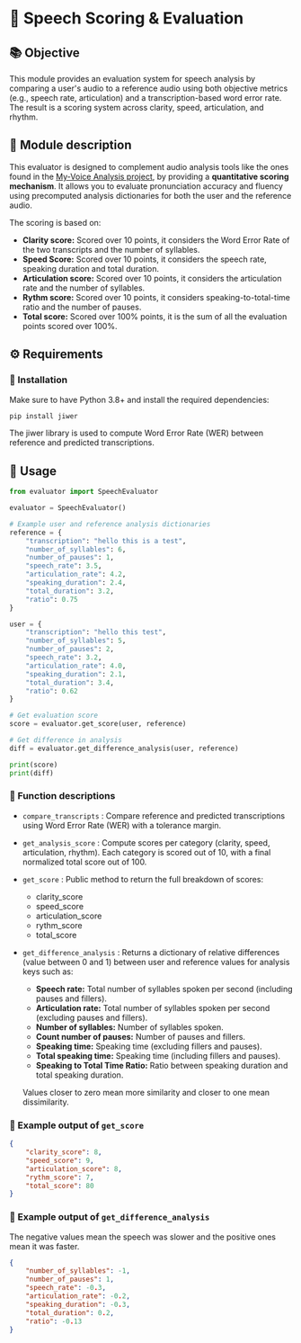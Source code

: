 # 📁 Speech Scoring & Evaluation

## 📚 Objective

This module provides an evaluation system for speech analysis by comparing a user's audio to a reference audio using both objective metrics (e.g., speech rate, articulation) and a transcription-based word error rate. The result is a scoring system across clarity, speed, articulation, and rhythm.

## 📂 Module description

This evaluator is designed to complement audio analysis tools like the ones found in the [My-Voice Analysis project](https://github.com/Shahabks/my-voice-analysis), by providing a **quantitative scoring mechanism**. It allows you to evaluate pronunciation accuracy and fluency using precomputed analysis dictionaries for both the user and the reference audio.

The scoring is based on:
- **Clarity score:** Scored over 10 points, it considers the Word Error Rate of the two transcripts and the number of syllables. 
- **Speed Score:** Scored over 10 points, it considers the speech rate, speaking duration and total duration.
- **Articulation score:** Scored over 10 points, it considers the articulation rate and the number of syllables.
- **Rythm score:** Scored over 10 points, it considers speaking-to-total-time ratio and the number of pauses.
- **Total score:** Scored over 100% points, it is the sum of all the evaluation points scored over 100%.

## ⚙️ Requirements

### 🔧 Installation

Make sure to have Python 3.8+ and install the required dependencies:

```bash
pip install jiwer
```

The jiwer library is used to compute Word Error Rate (WER) between reference and predicted transcriptions.


## 🚀 Usage
```python
from evaluator import SpeechEvaluator

evaluator = SpeechEvaluator()

# Example user and reference analysis dictionaries
reference = {
    "transcription": "hello this is a test",
    "number_of_syllables": 6,
    "number_of_pauses": 1,
    "speech_rate": 3.5,
    "articulation_rate": 4.2,
    "speaking_duration": 2.4,
    "total_duration": 3.2,
    "ratio": 0.75
}

user = {
    "transcription": "hello this test",
    "number_of_syllables": 5,
    "number_of_pauses": 2,
    "speech_rate": 3.2,
    "articulation_rate": 4.0,
    "speaking_duration": 2.1,
    "total_duration": 3.4,
    "ratio": 0.62
}

# Get evaluation score
score = evaluator.get_score(user, reference)

# Get difference in analysis
diff = evaluator.get_difference_analysis(user, reference)

print(score)
print(diff)
```

### 🧮 Function descriptions
- `compare_transcripts` : Compare reference and predicted transcriptions using Word Error Rate (WER) with a tolerance margin.

- `get_analysis_score` : Compute scores per category (clarity, speed, articulation, rhythm). Each category is scored out of 10, with a final normalized total score out of 100.

- `get_score` : Public method to return the full breakdown of scores:
  - clarity_score
  - speed_score
  - articulation_score
  - rythm_score
  - total_score

- `get_difference_analysis` : Returns a dictionary of relative differences (value between 0 and 1) between user and reference values for analysis keys such as:
    - **Speech rate:** Total number of syllables spoken per second (including pauses and fillers).
    - **Articulation rate:** Total number of syllables spoken per second (excluding pauses and fillers).
    - **Number of syllables:** Number of syllables spoken.
    - **Count number of pauses:** Number of pauses and fillers.
    - **Speaking time:** Speaking time (excluding fillers and pauses).
    - **Total speaking time:** Speaking time (including fillers and pauses).
    - **Speaking to Total Time Ratio:** Ratio between speaking duration and total speaking duration.

    Values closer to zero mean more similarity and closer to one mean dissimilarity.

### 🧪 Example output of `get_score`
```json
{
    "clarity_score": 8,
    "speed_score": 9,
    "articulation_score": 8,
    "rythm_score": 7,
    "total_score": 80
}
```
### 🧮 Example output of `get_difference_analysis`

The negative values mean the speech was slower and the positive ones mean it was faster.

```json
{
    "number_of_syllables": -1,
    "number_of_pauses": 1,
    "speech_rate": -0.3,
    "articulation_rate": -0.2,
    "speaking_duration": -0.3,
    "total_duration": 0.2,
    "ratio": -0.13
}
```